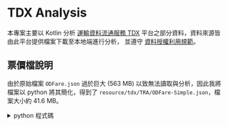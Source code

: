 # TDX Analysis

本專案主要以 Kotlin 分析 [運輸資料流通服務 TDX](https://tdx.transportdata.tw/) 平台之部分資料，資料來源皆由此平台提供檔案下載至本地端進行分析，
並遵守 [資料授權利用規範](https://tdx.transportdata.tw/term)。

## 票價檔說明

由於原始檔案 `ODFare.json` 過於巨大 (563 MB) 以致無法讀取與分析，因此我將檔案以 python 將其簡化，得到了 `resource/tdx/TRA/ODFare-Simple.json`，檔案大小約 41.6 MB。

<details>
  <summary>python 程式碼</summary>

```python
import json
from itertools import groupby

od_fares = json.load(open("ODFare.json", encoding="utf-8"))["ODFares"]

# optimize original json
lst = []
for odf in od_fares:
  lst.append({
    "originID": odf["OriginStationID"],
    "destID": odf["DestinationStationID"],
    "trainType": odf["TrainType"],
    "dist": odf["TravelDistance"],
    "price": odf["Fares"][0]["Price"],
  })

# grouping to filter valuable data
result = [min(group, key=lambda x: x["price"]) for group in grouped_data.values()]
grouped_data = {key: list(group) for key, group in groupby(lst, key=lambda x: (x["originID"], x["destID"], x["trainType"]))}

# write to file
with open("ODFare-Simple.json", 'w') as json_file:
  json.dump(result, json_file)
```

</details>
